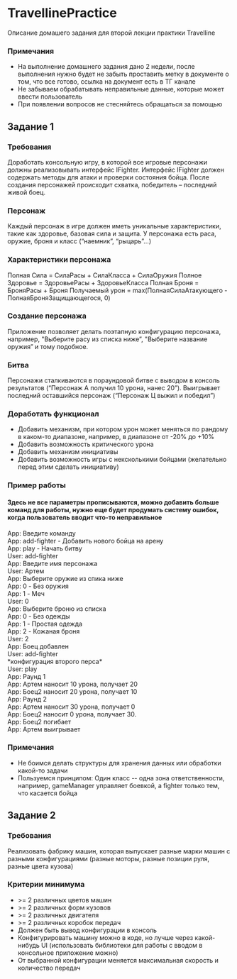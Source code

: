 # TravellinePractice
Описание домашего задания для второй лекции практики Travelline<br/>
### Примечания
* На выполнение домашнего задания дано 2 недели, после выполнения нужно будет не забыть проставить метку в документе о том, что все готово, ссылка на документ есть в ТГ канале
* Не забываем обрабатывать неправильные данные, которые может ввести пользователь
* При появлении вопросов не стесняйтесь обращаться за помощью

## Задание 1
### Требования
Доработать консольную игру, в которой все игровые персонажи должны реализовывать интерфейс IFighter. Интерфейс IFighter должен содержать методы для атаки и проверки состояния бойца. После создания персонажей происходит схватка, победитель – последний живой боец.
 
### Персонаж
Каждый персонаж в игре должен иметь уникальные характеристики, такие как здоровье, базовая сила и защита. У персонажа есть раса, оружие, броня и класс (“наемник”, “рыцарь”...)
 
### Характеристики персонажа
Полная Сила = СилаРасы + СилаКласса + СилаОружия 
Полное Здоровье = ЗдоровьеРасы + ЗдоровьеКласса 
Полная Броня = БроняРасы + Броня 
Получаемый урон = max(ПолнаяСилаАтакующего - ПолнаяБроняЗащищающегося, 0)
 
### Создание персонажа
Приложение позволяет делать поэтапную конфигурацию персонажа, например, "Выберите расу из списка ниже”, "Выберите название оружия” и тому подобное.
 
### Битва
Персонажи сталкиваются в пораундовой битве с выводом в консоль результатов (“Персонаж А получил 10 урона, нанес 20”). Выигрывает последний оставшийся персонаж (“Персонаж Ц выжил и победил”)
 
### Доработать функционал
* Добавить механизм, при котором урон может меняться по рандому в каком-то диапазоне, например, в диапазоне от -20% до +10%
* Добавить возможность критического урона
* Добавить механизм инициативы
* Добавить возможность игры с нексколькими бойцами (желательно перед этим сделать инициативу)
 
### Пример работы
#### Здесь не все параметры прописываются, можно добавить больше команд для работы, нужно еще будет продумать систему ошибок, когда пользователь вводит что-то неправильное
App: Введите команду<br/>
App: add-fighter - Добавить нового бойца на арену<br/>
App: play - Начать битву<br/>
User: add-fighter<br/>
App: Введите имя персонажа<br/>
User: Артем<br/>
App: Выберите оружие из спика ниже<br/>
App: 0 - Без оружия<br/>
App: 1 - Меч<br/>
User: 0<br/>
App: Выберите броню из списка<br/>
App: 0 - Без одежды<br/>
App: 1 - Простая одежда<br/>
App: 2 - Кожаная броня<br/>
User: 2<br/>
App: Боец добавлен<br/>
User: add-fighter<br/>
\*конфигурация второго перса\*<br/>
User: play<br/>
App: Раунд 1<br/>
App: Артем наносит 10 урона, получает 20<br/>
App: Боец2 наносит 20 урона, получает 10<br/>
App: Раунд 2<br/>
App: Артем наносит 30 урона, получает 0<br/>
App: Боец2 наносит 0 урона, получает 30. <br/>
App: Боец2 погибает<br/>
App: Артем выигрывает<br/>
 
### Примечания
* Не боимся делать структуры для хранения данных или обработки какой-то задачи 
* Пользуемся принципом: Один класс -- одна зона ответственности, например, gameManager управляет боевкой, а fighter только тем, что касается бойца

## Задание 2
### Требования
Реализовать фабрику машин, которая выпускает разные марки машин с разными конфигурациями (разные моторы, разные позиции руля, разные цвета кузова)

### Критерии минимума
* \>= 2 различных цветов машин
* \>= 2 различных форм кузовов
* \>= 2 различных двигателя
* \>= 2 различных коробок передач
* Должен быть вывод конфигурации в консоль
* Конфигурировать машину можно в коде, но лучше через какой-нибудь UI (использовать библиотеки для работы с вводом в консольное приложение можно)
* От выбранной конфигурации меняется максимальная скорость и количество передач